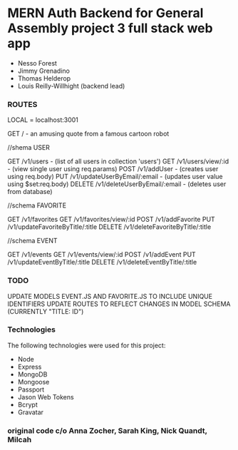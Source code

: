 # MERN Auth Backend for General Assembly project 3 full stack web app
 - Nesso Forest
 - Jimmy Grenadino
 - Thomas Helderop
 - Louis Reilly-Willhight (backend lead)

### ROUTES

LOCAL = localhost:3001

GET / - an amusing quote from a famous cartoon robot

//shema USER

GET /v1/users - (list of all users in collection 'users')
GET /v1/users/view/:id - (view single user using req.params)
POST /v1/addUser - (creates user using req.body)
PUT /v1/updateUserByEmail/:email - (updates user value using $set:req.body)
DELETE /v1/deleteUserByEmail/:email - (deletes user from database)

//schema FAVORITE

GET /v1/favorites 
GET /v1/favorites/view/:id 
POST /v1/addFavorite 
PUT /v1/updateFavoriteByTitle/:title
DELETE /v1/deleteFavoriteByTitle/:title

//schema EVENT

GET /v1/events 
GET /v1/events/view/:id 
POST /v1/addEvent 
PUT /v1/updateEventByTitle/:title
DELETE /v1/deleteEventByTitle/:title


### TODO
UPDATE MODELS EVENT.JS AND FAVORITE.JS TO INCLUDE UNIQUE IDENTIFIERS
UPDATE ROUTES TO REFLECT CHANGES IN MODEL SCHEMA (CURRENTLY "TITLE: ID")

### Technologies

The following technologies were used for this project:

* Node
* Express
* MongoDB
* Mongoose
* Passport
* Jason Web Tokens
* Bcrypt
* Gravatar

### original code c/o Anna Zocher, Sarah King, Nick Quandt, Milcah 
